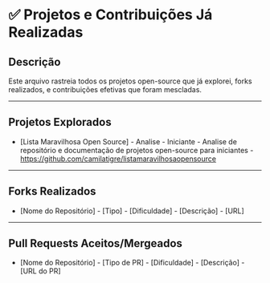 # ✅ Projetos e Contribuições Já Realizadas

## Descrição

Este arquivo rastreia todos os projetos open-source que já explorei, forks realizados, e contribuições efetivas que foram mescladas.

---

## Projetos Explorados

* [Lista Maravilhosa Open Source] - Analise - Iniciante - Analise de repositório e documentação de projetos open-source para iniciantes - https://github.com/camilatigre/listamaravilhosaopensource

---

## Forks Realizados

* [Nome do Repositório] - [Tipo] - [Dificuldade] - [Descrição] - [URL]

---

## Pull Requests Aceitos/Mergeados

* [Nome do Repositório] - [Tipo de PR] - [Dificuldade] - [Descrição] - [URL do PR]
